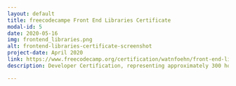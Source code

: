 ```yaml
---
layout: default
title: freecodecampe Front End Libraries Certificate
modal-id: 5
date: 2020-05-16
img: frontend_libraries.png
alt: frontend-libraries-certificate-screenshot
project-date: April 2020 
link: https://www.freecodecamp.org/certification/watnfoehn/front-end-libraries
description: Developer Certification, representing approximately 300 hours of coursework. Amongst other things, topics were; Bootstrap, jQuery, Sass, React, Redux, 5 sample projects.

---
```



